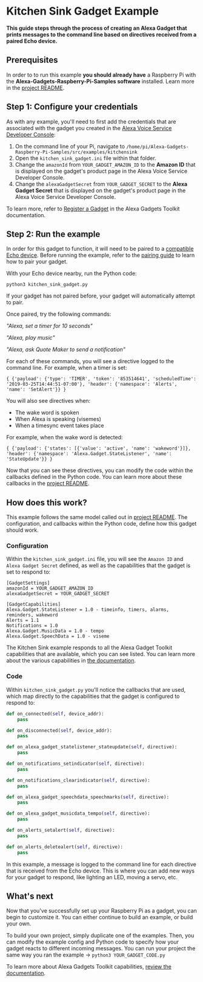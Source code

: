 # Kitchen Sink Gadget Example

**This guide steps through the process of creating an Alexa Gadget that prints messages to the command line based on directives received from a paired Echo device.**

## Prerequisites

In order to to run this example **you should already have** a Raspberry Pi with the **Alexa-Gadgets-Raspberry-Pi-Samples software** installed. Learn more in the [project README](../../../README.md).

## Step 1: Configure your credentials

As with any example, you'll need to first add the credentials that are associated with the gadget you created in the [Alexa Voice Service Developer Console](https://developer.amazon.com/avs/home.html#/avs/home):

1. On the command line of your Pi, navigate to `/home/pi/Alexa-Gadgets-Raspberry-Pi-Samples/src/examples/kitchensink`
2. Open the `kitchen_sink_gadget.ini` file within that folder.
3. Change the `amazonId` from `YOUR_GADGET_AMAZON_ID` to the **Amazon ID** that is displayed on the gadget's product page in the Alexa Voice Service Developer Console.
4. Change the `alexaGadgetSecret` from `YOUR_GADGET_SECRET` to the **Alexa Gadget Secret** that is displayed on the gadget's product page in the Alexa Voice Service Developer Console.

To learn more, refer to [Register a Gadget](https://developer.amazon.com/docs/alexa-gadgets-toolkit/register-gadget.html) in the Alexa Gadgets Toolkit documentation.

## Step 2: Run the example

In order for this gadget to function, it will need to be paired to a [compatible Echo device](https://developer.amazon.com/docs/alexa-gadgets-toolkit/understand-alexa-gadgets-toolkit.html#devices). Before running the example, refer to the [pairing guide](../../../README.md) to learn how to pair your gadget.

With your Echo device nearby, run the Python code:

```
python3 kitchen_sink_gadget.py
```

If your gadget has not paired before, your gadget will automatically attempt to pair.

Once paired, try the following commands:

*"Alexa, set a timer for 10 seconds"*

*"Alexa, play music"*

*"Alexa, ask Quote Maker to send a notification"*

For each of these commands, you will see a directive logged to the command line. For example, when a timer is set:

```
{ {'payload': {'type': 'TIMER', 'token': '853514641', 'scheduledTime': '2019-03-25T14:44:51-07:00'}, 'header': {'namespace': 'Alerts', 'name': 'SetAlert'}} }
```

You will also see directives when:

- The wake word is spoken
- When Alexa is speaking (visemes)
- When a timesync event takes place

For example, when the wake word is detected:

```
{ {'payload': {'states': [{'value': 'active', 'name': 'wakeword'}]}, 'header': {'namespace': 'Alexa.Gadget.StateListener', 'name': 'StateUpdate'}} }
```

Now that you can see these directives, you can modify the code within the callbacks defined in the Python code. You can learn more about these callbacks in the [project README](../../../README.md).

## How does this work?

This example follows the same model called out in [project README](../../../REDME.md). The configuration, and callbacks within the Python code, define how this gadget should work.

### Configuration

Within the `kitchen_sink_gadget.ini` file, you will see the `Amazon ID` and `Alexa Gadget Secret` defined, as well as the capabilities that the gadget is set to respond to:

```
[GadgetSettings]
amazonId = YOUR_GADGET_AMAZON_ID
alexaGadgetSecret = YOUR_GADGET_SECRET

[GadgetCapabilities]
Alexa.Gadget.StateListener = 1.0 - timeinfo, timers, alarms, reminders, wakeword
Alerts = 1.1
Notifications = 1.0
Alexa.Gadget.MusicData = 1.0 - tempo
Alexa.Gadget.SpeechData = 1.0 - viseme
```

The Kitchen Sink example responds to all the Alexa Gadget Toolkit capabilities that are available, which you can see listed. You can learn more about the various capabilities in [the documentation](https://developer.amazon.com/docs/alexa-gadgets-toolkit/features.html).

### Code

Within `kitchen_sink_gadget.py` you'll notice the callbacks that are used, which map directly to the capabilities that the gadget is configured to respond to:

```python
def on_connected(self, device_addr):
    pass

def on_disconnected(self, device_addr):
    pass

def on_alexa_gadget_statelistener_stateupdate(self, directive):
    pass

def on_notifications_setindicator(self, directive):
    pass

def on_notifications_clearindicator(self, directive):
    pass

def on_alexa_gadget_speechdata_speechmarks(self, directive):
    pass

def on_alexa_gadget_musicdata_tempo(self, directive):
    pass

def on_alerts_setalert(self, directive):
    pass

def on_alerts_deletealert(self, directive):
    pass
```

In this example, a message is logged to the command line for each directive that is received from the Echo device. This is where you can add new ways for your gadget to respond, like lighting an LED, moving a servo, etc.

## What's next

Now that you've successfully set up your Raspberry Pi as a gadget, you can begin to customize it. You can either continue to build an example, or build your own.

To build your own project, simply duplicate one of the examples. Then, you can modify the example config and Python code to specify how your gadget reacts to different incoming messages. You can run your project the same way you ran the example →  `python3 YOUR_GADGET_CODE.py`

To learn more about Alexa Gadgets Toolkit capabilities, [review the documentation](https://developer.amazon.com/docs/alexa-gadgets-toolkit/features.html).
